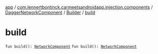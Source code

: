 [app](../../../index.md) / [com.lennertbontinck.carmeetsandroidapp.injection.components](../../index.md) / [DaggerNetworkComponent](../index.md) / [Builder](index.md) / [build](./build.md)

# build

`fun build(): `[`NetworkComponent`](../../-network-component/index.md)
`fun build(): `[`NetworkComponent`](../../-network-component/index.md)